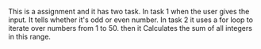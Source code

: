 This is a assignment and it has two task. In task 1 when the user gives the input. It tells whether it's odd or even number. In task 2 it uses a for loop to iterate over numbers from 1 to 50.
then it Calculates the sum of all integers in this range.
